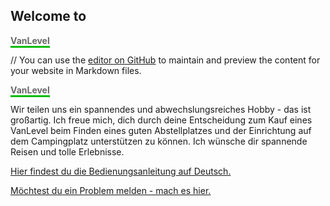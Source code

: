 ## Welcome to 
<span style="border-bottom:3px solid #00bb00;font-weight:bold;color:#696969;">VanLevel</span>

// You can use the [editor on GitHub](https://github.com/markolanger/VanLevel/edit/gh-pages/index.md) to maintain and preview the content for your website in Markdown files.

<span style="border-bottom:3px solid #00bb00;font-weight:bold;color:#696969;">VanLevel</span>

Wir teilen uns ein spannendes und abwechslungsreiches Hobby - das ist gro&szlig;artig. Ich freue mich, dich durch deine Entscheidung zum Kauf eines VanLevel beim Finden eines guten Abstellplatzes und der Einrichtung auf dem Campingplatz unterst&uuml;tzen zu k&ouml;nnen. Ich w&uuml;nsche dir spannende Reisen und tolle Erlebnisse.

[Hier findest du die Bedienungsanleitung auf Deutsch.](https://github.com/markolanger/VanLevel/raw/main/Bedienungsanleitung%20VanLevel%20DE.pdf)

[M&ouml;chtest du ein Problem melden - mach es hier.](https://github.com/markolanger/VanLevel/issues/new/choose)
